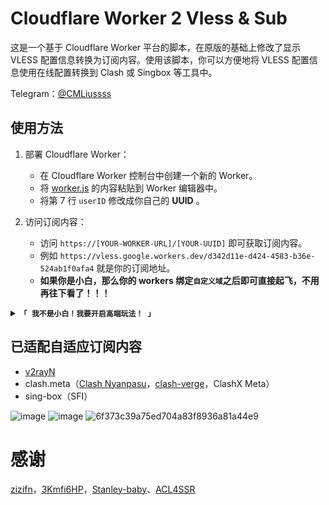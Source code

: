 # Cloudflare Worker 2 Vless & Sub
这是一个基于 Cloudflare Worker 平台的脚本，在原版的基础上修改了显示 VLESS 配置信息转换为订阅内容。使用该脚本，你可以方便地将 VLESS 配置信息使用在线配置转换到 Clash 或 Singbox 等工具中。

Telegram：[@CMLiussss](https://t.me/CMLiussss)

## 使用方法
1. 部署 Cloudflare Worker：
   - 在 Cloudflare Worker 控制台中创建一个新的 Worker。
   - 将 [worker.js](https://github.com/cmliu/edgetunnel/blob/main/worker.js) 的内容粘贴到 Worker 编辑器中。
   - 将第 7 行 `userID` 修改成你自己的 **UUID** 。

2. 访问订阅内容：
   - 访问 `https://[YOUR-WORKER-URL]/[YOUR-UUID]` 即可获取订阅内容。
   - 例如 `https://vless.google.workers.dev/d342d11e-d424-4583-b36e-524ab1f0afa4` 就是你的订阅地址。
   - **如果你是小白，那么你的 workers 绑定`自定义域`之后即可直接起飞，不用再往下看了！！！**

<details>
<summary><code><strong>「 我不是小白！我要开启高端玩法！ 」</strong></code></summary>
 
3. 配置订阅生成器地址：
   - 打开 [worker.js](https://github.com/cmliu/edgetunnel/blob/main/worker.js) 文件，在第 12 行找到 `sub` 变量，将其修改为你的订阅生成器地址。
   - 例如 `let sub = 'sub.cmliucdn.tk';`，注意不要带https等协议信息和符号，也可以使用默认内置的订阅器。

4. 自定义订阅地址：
   - 如果你想使用搭建自己的订阅内容，可以参考 [WorkerVless2sub GitHub 仓库](https://github.com/cmliu/WorkerVless2sub) 中的部署说明自行搭建。
   - 注意，如果您使用了自己的订阅地址，要求订阅生成器的 域名 和 `[YOUR-WORKER-URL]`的域名 不同属一个顶级域名，否则会出现异常。您可以在 `sub` 变量内直接填入 workers.dev 分配到的域名。
</details>

## 已适配自适应订阅内容
   - [v2rayN](https://github.com/2dust/v2rayN)
   - clash.meta（[Clash Nyanpasu](https://github.com/keiko233/clash-nyanpasu)，[clash-verge](https://github.com/zzzgydi/clash-verge/tree/main)，ClashX Meta）
   - sing-box（SFI）

![image](https://github.com/cmliu/edgetunnel/assets/24787744/6e07c034-f0ef-4ae2-9fef-be13ef993f77)
![image](https://github.com/cmliu/edgetunnel/assets/24787744/7c932cfa-3908-412a-ba47-c2be081486ed)
![6f373c39a75ed704a83f8936a81a44e9](https://github.com/cmliu/edgetunnel/assets/24787744/82ca7357-5c85-4618-8fc3-931d1e60ea5a)


# 感谢
[zizifn](https://github.com/zizifn/edgetunnel)，[3Kmfi6HP](https://github.com/3Kmfi6HP/EDtunnel)，[Stanley-baby](https://github.com/Stanley-baby)、[ACL4SSR](https://github.com/ACL4SSR)
